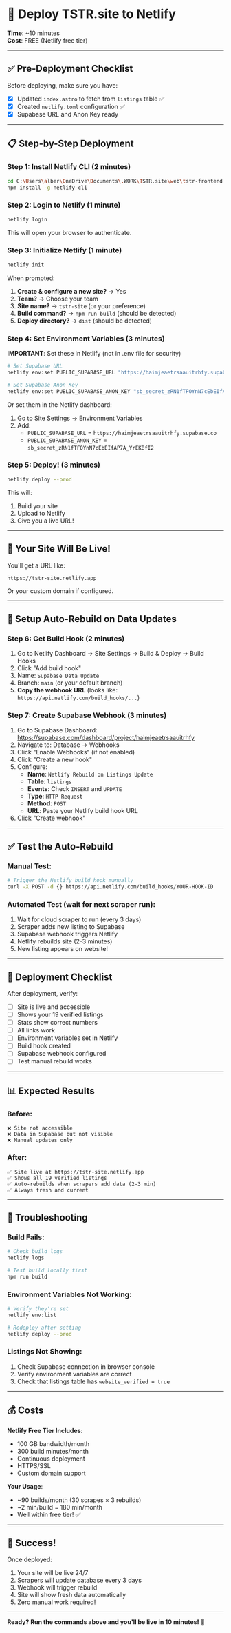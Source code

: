 # 🚀 Deploy TSTR.site to Netlify

**Time**: ~10 minutes  
**Cost**: FREE (Netlify free tier)

---

## ✅ Pre-Deployment Checklist

Before deploying, make sure you have:
- [x] Updated `index.astro` to fetch from `listings` table ✅
- [x] Created `netlify.toml` configuration ✅
- [x] Supabase URL and Anon Key ready

---

## 📋 Step-by-Step Deployment

### **Step 1: Install Netlify CLI** (2 minutes)

```bash
cd C:\Users\alber\OneDrive\Documents\.WORK\TSTR.site\web\tstr-frontend
npm install -g netlify-cli
```

### **Step 2: Login to Netlify** (1 minute)

```bash
netlify login
```

This will open your browser to authenticate.

### **Step 3: Initialize Netlify** (1 minute)

```bash
netlify init
```

When prompted:
1. **Create & configure a new site?** → Yes
2. **Team?** → Choose your team
3. **Site name?** → `tstr-site` (or your preference)
4. **Build command?** → `npm run build` (should be detected)
5. **Deploy directory?** → `dist` (should be detected)

### **Step 4: Set Environment Variables** (3 minutes)

**IMPORTANT**: Set these in Netlify (not in .env file for security)

```bash
# Set Supabase URL
netlify env:set PUBLIC_SUPABASE_URL "https://haimjeaetrsaauitrhfy.supabase.co"

# Set Supabase Anon Key
netlify env:set PUBLIC_SUPABASE_ANON_KEY "sb_secret_zRN1fTFOYnN7cEbEIfAP7A_YrEKBfI2"
```

Or set them in the Netlify dashboard:
1. Go to Site Settings → Environment Variables
2. Add:
   - `PUBLIC_SUPABASE_URL` = `https://haimjeaetrsaauitrhfy.supabase.co`
   - `PUBLIC_SUPABASE_ANON_KEY` = `sb_secret_zRN1fTFOYnN7cEbEIfAP7A_YrEKBfI2`

### **Step 5: Deploy!** (3 minutes)

```bash
netlify deploy --prod
```

This will:
1. Build your site
2. Upload to Netlify
3. Give you a live URL!

---

## 🎉 Your Site Will Be Live!

You'll get a URL like:
```
https://tstr-site.netlify.app
```

Or your custom domain if configured.

---

## 🔄 Setup Auto-Rebuild on Data Updates

### **Step 6: Get Build Hook** (2 minutes)

1. Go to Netlify Dashboard → Site Settings → Build & Deploy → Build Hooks
2. Click "Add build hook"
3. Name: `Supabase Data Update`
4. Branch: `main` (or your default branch)
5. **Copy the webhook URL** (looks like: `https://api.netlify.com/build_hooks/...`)

### **Step 7: Create Supabase Webhook** (3 minutes)

1. Go to Supabase Dashboard: https://supabase.com/dashboard/project/haimjeaetrsaauitrhfy
2. Navigate to: Database → Webhooks
3. Click "Enable Webhooks" (if not enabled)
4. Click "Create a new hook"
5. Configure:
   - **Name**: `Netlify Rebuild on Listings Update`
   - **Table**: `listings`
   - **Events**: Check `INSERT` and `UPDATE`
   - **Type**: `HTTP Request`
   - **Method**: `POST`
   - **URL**: Paste your Netlify build hook URL
6. Click "Create webhook"

---

## ✅ Test the Auto-Rebuild

### **Manual Test**:

```bash
# Trigger the Netlify build hook manually
curl -X POST -d {} https://api.netlify.com/build_hooks/YOUR-HOOK-ID
```

### **Automated Test** (wait for next scraper run):

1. Wait for cloud scraper to run (every 3 days)
2. Scraper adds new listing to Supabase
3. Supabase webhook triggers Netlify
4. Netlify rebuilds site (2-3 minutes)
5. New listing appears on website!

---

## 🎯 Deployment Checklist

After deployment, verify:

- [ ] Site is live and accessible
- [ ] Shows your 19 verified listings
- [ ] Stats show correct numbers
- [ ] All links work
- [ ] Environment variables set in Netlify
- [ ] Build hook created
- [ ] Supabase webhook configured
- [ ] Test manual rebuild works

---

## 📊 Expected Results

### **Before**:
```
❌ Site not accessible
❌ Data in Supabase but not visible
❌ Manual updates only
```

### **After**:
```
✅ Site live at https://tstr-site.netlify.app
✅ Shows all 19 verified listings
✅ Auto-rebuilds when scrapers add data (2-3 min)
✅ Always fresh and current
```

---

## 🔧 Troubleshooting

### **Build Fails**:
```bash
# Check build logs
netlify logs

# Test build locally first
npm run build
```

### **Environment Variables Not Working**:
```bash
# Verify they're set
netlify env:list

# Redeploy after setting
netlify deploy --prod
```

### **Listings Not Showing**:
1. Check Supabase connection in browser console
2. Verify environment variables are correct
3. Check that listings table has `website_verified = true`

---

## 💰 Costs

**Netlify Free Tier Includes**:
- 100 GB bandwidth/month
- 300 build minutes/month
- Continuous deployment
- HTTPS/SSL
- Custom domain support

**Your Usage**:
- ~90 builds/month (30 scrapes × 3 rebuilds)
- ~2 min/build = 180 min/month
- Well within free tier! ✅

---

## 🎉 Success!

Once deployed:
1. Your site will be live 24/7
2. Scrapers will update database every 3 days
3. Webhook will trigger rebuild
4. Site will show fresh data automatically
5. Zero manual work required!

---

**Ready? Run the commands above and you'll be live in 10 minutes!** 🚀
